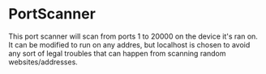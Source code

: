 # PortScanner

This port scanner will scan from ports 1 to 20000 on the device it's ran on. It can be modified to run on any addres, but localhost is chosen to avoid any sort of legal troubles that can happen from scanning random websites/addresses.
